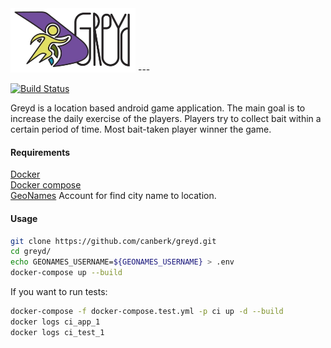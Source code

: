 <img src="/doc/logo.png" alt="drawing" width="200"/>
---

[![Build Status](https://travis-ci.com/canberk/greyd.svg?branch=master)](https://travis-ci.com/canberk/greyd)

Greyd is a location based android game application. The main goal is to increase the daily exercise of the players. Players try to collect bait within a certain period of time. Most bait-taken player winner the game.

#### Requirements
[Docker](https://www.docker.com/)  
[Docker compose](https://docs.docker.com/compose/)\
<a href="https://www.geonames.org/login">GeoNames</a> Account for find city name to location. 

#### Usage

```sh
git clone https://github.com/canberk/greyd.git
cd greyd/
echo GEONAMES_USERNAME=${GEONAMES_USERNAME} > .env
docker-compose up --build
```

If you want to run tests:
```sh
docker-compose -f docker-compose.test.yml -p ci up -d --build
docker logs ci_app_1
docker logs ci_test_1
```